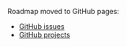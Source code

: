 Roadmap moved to GitHub pages:

- [GitHub issues](https://github.com/agrrh/pieter-ci/issues)
- [GitHub projects](https://github.com/agrrh/pieter-ci/projects)
